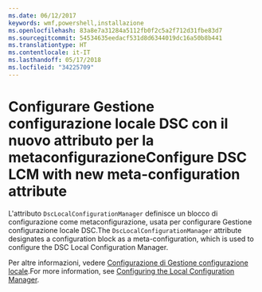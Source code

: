 ```yaml
---
ms.date: 06/12/2017
keywords: wmf,powershell,installazione
ms.openlocfilehash: 83a8e7a31284a5112fb0f2c5a2f712d31fbe83d7
ms.sourcegitcommit: 54534635eedacf531d8d6344019dc16a50b8b441
ms.translationtype: HT
ms.contentlocale: it-IT
ms.lasthandoff: 05/17/2018
ms.locfileid: "34225709"
---
```

# <a name="configure-dsc-lcm-with-new-meta-configuration-attribute"></a><span data-ttu-id="22243-102">Configurare Gestione configurazione locale DSC con il nuovo attributo per la metaconfigurazione</span><span class="sxs-lookup"><span data-stu-id="22243-102">Configure DSC LCM with new meta-configuration attribute</span></span>

<span data-ttu-id="22243-103">L'attributo `DscLocalConfigurationManager` definisce un blocco di configurazione come metaconfigurazione, usata per configurare Gestione configurazione locale DSC.</span><span class="sxs-lookup"><span data-stu-id="22243-103">The `DscLocalConfigurationManager` attribute designates a configuration block as a meta-configuration, which is used to configure the DSC Local Configuration Manager.</span></span>

<span data-ttu-id="22243-104">Per altre informazioni, vedere [Configurazione di Gestione configurazione locale](https://msdn.microsoft.com/powershell/dsc/metaconfig).</span><span class="sxs-lookup"><span data-stu-id="22243-104">For more information, see [Configuring the Local Configuration Manager](https://msdn.microsoft.com/powershell/dsc/metaconfig).</span></span>
